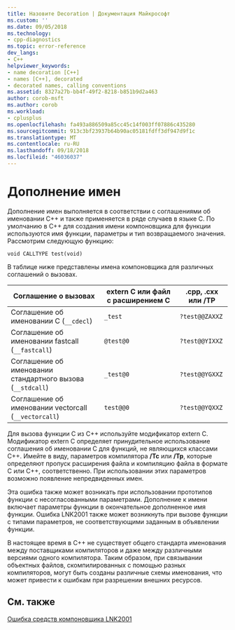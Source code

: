 ```yaml
---
title: Назовите Decoration | Документация Майкрософт
ms.custom: ''
ms.date: 09/05/2018
ms.technology:
- cpp-diagnostics
ms.topic: error-reference
dev_langs:
- C++
helpviewer_keywords:
- name decoration [C++]
- names [C++], decorated
- decorated names, calling conventions
ms.assetid: 8327a27b-bb4f-49f2-8218-b851b9d2a463
author: corob-msft
ms.author: corob
ms.workload:
- cplusplus
ms.openlocfilehash: fa493a886509a85cc45c14f003ff07886c435280
ms.sourcegitcommit: 913c3bf23937b64b90ac05181fdff3df947d9f1c
ms.translationtype: MT
ms.contentlocale: ru-RU
ms.lasthandoff: 09/18/2018
ms.locfileid: "46036037"
---
```

# <a name="name-decoration"></a>Дополнение имен

Дополнение имен выполняется в соответствии с соглашениями об именовании C++ и также применяется в ряде случаев в языке C. По умолчанию в C++ для создания имени компоновщика для функции используются имя функции, параметры и тип возвращаемого значения. Рассмотрим следующую функцию:

```
void CALLTYPE test(void)
```

В таблице ниже представлены имена компоновщика для различных соглашений о вызовах.

|Соглашение о вызовах|extern C или файл с расширением C|.cpp, .cxx или /TP|
|------------------------|---------------------------|------------------------|
|Соглашение об именовании C (`__cdecl`)|`_test`|`?test@@ZAXXZ`|
|Соглашение об именовании fastcall (`__fastcall`)|`@test@0`|`?test@@YIXXZ`|
|Соглашение об именовании стандартного вызова (`__stdcall`)|`_test@0`|`?test@@YGXXZ`|
|Соглашение об именовании vectorcall (`__vectorcall`)|`test@@0`|`?test@@YQXXZ`|

Для вызова функции C из C++ используйте модификатор extern C. Модификатор extern C определяет принудительное использование соглашения об именовании C для функций, не являющихся классами C++. Имейте в виду, параметров компилятора **/Tc** или **/Tp**, которые определяют пропуск расширения файла и компиляцию файла в формате C или C++, соответственно. При использовании этих параметров возможно появление непредвиденных имен.

Эта ошибка также может возникать при использовании прототипов функции с несогласованными параметрами. Дополнение к имени включает параметры функции в окончательное дополненное имя функции. Ошибка LNK2001 также может возникнуть при вызове функции с типами параметров, не соответствующими заданным в объявлении функции.

В настоящее время в C++ не существует общего стандарта именования между поставщиками компиляторов и даже между различными версиями одного компилятора. Таким образом, при связывании объектных файлов, скомпилированных с помощью разных компиляторов, могут быть созданы различные схемы именования, что может привести к ошибкам при разрешении внешних ресурсов.

## <a name="see-also"></a>См. также

[Ошибка средств компоновщика LNK2001](../../error-messages/tool-errors/linker-tools-error-lnk2001.md)